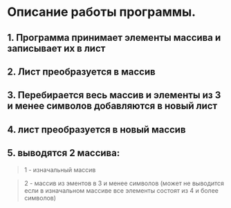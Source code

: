 # Описание работы программы.

## 1. Программа принимает элементы массива и записывает их в лист

## 2. Лист преобразуется в массив

## 3. Перебирается весь массив и элементы из 3 и менее символов добавляются в новый лист

## 4. лист преобразуется в новый массив

## 5. выводятся 2 массива:

   >1 - изначальный массив
   
   >2 - массив из эментов в 3 и менее символов (может не выводится если в изначальном массиве все элементы состоят из 4 и более символов)